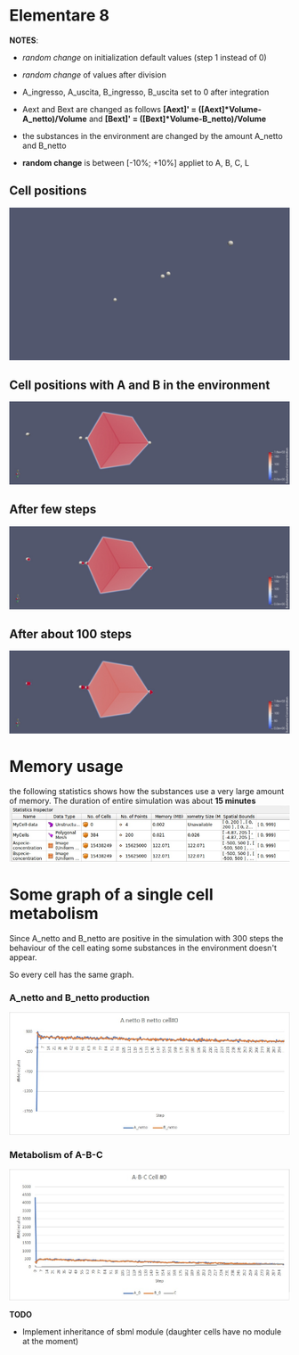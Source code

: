 # Elementare 8

__NOTES__: 

* _random change_ on initialization default values (step 1 instead of 0)
* _random change_ of values after division
* A_ingresso, A_uscita, B_ingresso, B_uscita set to 0 after integration
* Aext and Bext are changed as follows __[Aext]' = ([Aext]*Volume-A_netto)/Volume__ and __[Bext]' = ([Bext]*Volume-B_netto)/Volume__
* the substances in the environment are changed by the amount A_netto and B_netto

* __random change__ is between [-10%; +10%] appliet to A, B, C, L

## Cell positions
![cell_position](datas/positions.png)

## Cell positions with A and B in the environment
![environment](datas/cell_and_substances.jpeg)



## After few steps
![some_step](datas/few_steps.jpeg)

## After about 100 steps
![more_step](datas/more_steps.jpeg)


# Memory usage
the following statistics shows how the substances use a very large amount of memory.
The duration of entire simulation was about __15 minutes__ 
![statistics](datas/statistics.jpg)

# Some graph of a single cell metabolism

Since A_netto and B_netto are positive in the simulation with 300 steps the behaviour of the cell eating some substances in the environment doesn't appear.

So every cell has the same graph.

### A_netto and B_netto production 
![netto](datas/el_8_netto.jpg)

### Metabolism of A-B-C
![a_b_c](datas/el_8_abc.jpg)


__TODO__  
* Implement inheritance of sbml module (daughter cells have no module at the moment)
